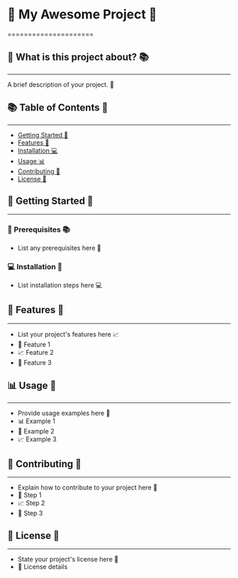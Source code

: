 # 🚀 My Awesome Project 🤩
=====================

## 🤔 What is this project about? 📚
-----------------------------

A brief description of your project. 📝

## 📚 Table of Contents 📖
---------------------

* [Getting Started 🚀](#getting-started)
* [Features 🎉](#features)
* [Installation 💻](#installation)
* [Usage 📊](#usage)
* [Contributing 👥](#contributing)
* [License 📜](#license)

## 🚀 Getting Started 🎉
-------------------

### 📝 Prerequisites 📚

* List any prerequisites here 📝

### 💻 Installation 🔄

* List installation steps here 💻

## 🎉 Features 🤩
------------

* List your project's features here 📈
* 🚀 Feature 1
* 📈 Feature 2
* 🤩 Feature 3

## 📊 Usage 📁
---------

* Provide usage examples here 📝
* 📊 Example 1
* 📁 Example 2
* 📈 Example 3

## 👥 Contributing 🤝
--------------

* Explain how to contribute to your project here 📝
* 🤝 Step 1
* 📈 Step 2
* 📁 Step 3

## 📜 License 📝
---------

* State your project's license here 📜
* 📝 License details
